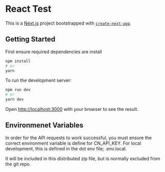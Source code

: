# React Test

This is a [Next.js](https://nextjs.org/) project bootstrapped with [`create-next-app`](https://github.com/vercel/next.js/tree/canary/packages/create-next-app).

## Getting Started

First ensure required dependencies are install

```bash
npm install
# or
yarn
```

To run the development server:

```bash
npm run dev
# or
yarn dev
```

Open [http://localhost:3000](http://localhost:3000) with your browser to see the result.

## Environmenet Variables

In order for the API requests to work successful, you must ensure the correct environment variable is define for CN_API_KEY. For local development, this is defined in the dot env file; .env.local.

It will be included in this distributed zip file, but is normally excluded from the git repo.
